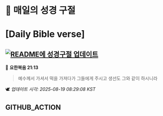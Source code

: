 # 🙏 매일의 성경 구절
# [Daily Bible verse]
## [![README에 성경구절 업데이트](https://github.com/DONGSUKA/first_test/actions/workflows/update-readme-bible.yml/badge.svg)](https://github.com/DONGSUKA/first_test/actions/workflows/update-readme-bible.yml)
<!-- START_BIBLE_VERSE -->
📖 **요한복음 21:13**
> 예수께서 가셔서 떡을 가져다가 그들에게 주시고 생선도 그와 같이 하시니라

🕊️ _업데이트 시각: 2025-08-19 08:29:08 KST_
  <!-- END_BIBLE_VERSE -->
## GITHUB_ACTION

